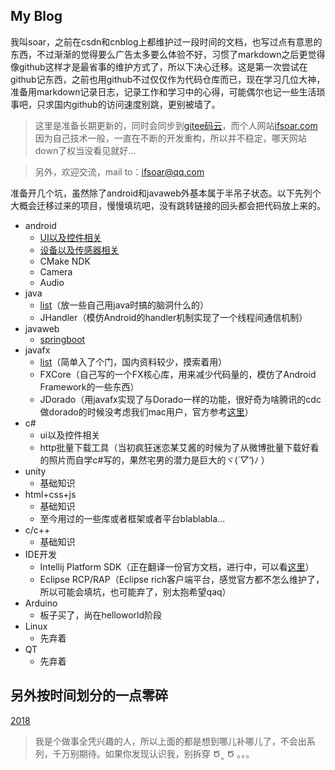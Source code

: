 ## My Blog
我叫soar，之前在csdn和cnblog上都维护过一段时间的文档，也写过点有意思的东西，不过渐渐的觉得要么广告太多要么体验不好，习惯了markdown之后更觉得像github这样才是最省事的维护方式了，所以下决心迁移。这是第一次尝试在github记东西，之前也用github不过仅仅作为代码仓库而已，现在学习几位大神，准备用markdown记录日志，记录工作和学习中的心得，可能偶尔也记一些生活琐事吧，只求国内github的访问速度别跳，更别被墙了。
>这里是准备长期更新的，同时会同步到[gitee码云](https://gitee.com/soar0712/blog)，而个人网站[ifsoar.com](http://ifsoar.com)因为自己技术一般，一直在不断的开发重构，所以并不稳定，哪天网站down了权当没看见就好...

>另外，欢迎交流，mail to：ifsoar@qq.com

准备开几个坑，虽然除了android和javaweb外基本属于半吊子状态。以下先列个大概会迁移过来的项目，慢慢填坑吧，没有跳转链接的回头都会把代码放上来的。

* android
    * [UI以及控件相关](android/ui-bloglist.md)
    * [设备以及传感器相关](android/sensor-bloglist.md)
    * CMake NDK
    * Camera
    * Audio
* java
    * [list](java/java-bloglist.md)（放一些自己用java时搞的脑洞什么的）
    * JHandler（模仿Android的handler机制实现了一个线程间通信机制）
* javaweb
    * [springboot](javaweb/springboot-bloglist.md)
* javafx
    * [list](javafx/javafx-bloglist.md)（简单入了个门，国内资料较少，摸索着用）
    * FXCore（自己写的一个FX核心库，用来减少代码量的，模仿了Android Framework的一些东西）
    * JDorado（用javafx实现了与Dorado一样的功能，很好奇为啥腾讯的cdc做dorado的时候没考虑我们mac用户，官方参考[这里](http://cdc.tencent.com/2010/12/01/%E4%B8%80%E7%A0%82%E4%B8%80%E4%B8%96%E7%95%8C%EF%BC%8C%E4%B8%80%E8%8A%B1%E4%B8%80%E5%A4%A9%E5%A0%82%EF%BC%9A%E5%BE%AE%E5%9E%8B%E8%AE%BE%E8%AE%A1%E4%B8%93%E7%94%A8%E5%B7%A5%E5%85%B7dorado/)）
* c#
    * ui以及控件相关
    * http批量下载工具（当初疯狂迷恋某艾酱的时候为了从微博批量下载好看的照片而自学c#写的，果然宅男的潜力是巨大的ヾ(*´▽‘*)ﾉ ）
* unity
    * 基础知识
* html+css+js
    * 基础知识
    * 至今用过的一些库或者框架或者平台blablabla...
* c/c++
    * 基础知识
* IDE开发
    * Intellij Platform SDK（正在翻译一份官方文档，进行中，可以看[这里](https://github.com/kiann/intellij-sdk-docs-zh)）
    * Eclipse RCP/RAP（Eclipse rich客户端平台，感觉官方都不怎么维护了，所以可能会填坑，也可能弃了，别太抱希望qaq）
* Arduino
    * 板子买了，尚在helloworld阶段
* Linux
    * 先弃着
* QT
    * 先弃着

## 另外按时间划分的一点零碎
[2018](other/2018-bloglist.md)

>我是个做事全凭兴趣的人，所以上面的都是想到哪儿补哪儿了，不会出系列，千万别期待。如果你发现认识我，别拆穿  Ծ‸ Ծ 。。。